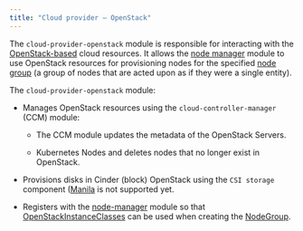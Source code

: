 ```yaml
---
title: "Cloud provider — OpenStack"
---
```


The `cloud-provider-openstack` module is responsible for interacting with the [OpenStack-based](https://www.openstack.org/) cloud resources. It allows the [node manager](../../modules/040-node-manager/) module to use OpenStack resources for provisioning nodes for the specified [node group](../../modules/040-node-manager/cr.html#nodegroup) (a group of nodes that are acted upon as if they were a single entity).

The `cloud-provider-openstack` module:

* Manages OpenStack resources using the `cloud-controller-manager` (CCM) module:

  * The CCM module updates the metadata of the  OpenStack Servers.
  
  * Kubernetes Nodes and deletes nodes that no longer exist in OpenStack.

* Provisions disks in Cinder (block) OpenStack using the `CSI storage` component ([Manila](https://docs.openstack.org/manila/latest/) is not supported yet.

* Registers with the [node-manager](../../modules/040-node-manager/) module so that [OpenStackInstanceClasses](cr.html#openstackinstanceclass) can be used when creating the [NodeGroup](../../modules/040-node-manager/cr.html#nodegroup).
